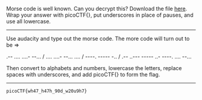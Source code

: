 Morse code is well known. Can you decrypt this?
Download the file [here](https://artifacts.picoctf.net/c/235/morse_chal.wav).
Wrap your answer with picoCTF{}, put underscores in place of pauses, and use all lowercase.

---

Use audacity and type out the morse code.
The more code will turn out to be =>

.-- .... ....- --... / .... ....- --... .... / ----. ----- -.. / .-- ..--- ----- ..- ----. .... --...

Then convert to alphabets and numbers, lowercase the letters, replace spaces with underscores, and add picoCTF{} to form the flag.

---

```picoCTF{wh47_h47h_90d_w20u9h7}```
